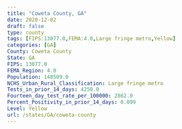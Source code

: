 ```yaml
---
title: "Coweta County, GA"
date: 2020-12-02
draft: false
type: county
tags: [FIPS:13077.0,FEMA:4.0,Large fringe metro,Yellow]
categories: [GA]
County: Coweta County
State: GA
FIPS: 13077.0
FEMA_Region: 4.0
Population: 148509.0
NCHS_Urban_Rural_Classification: Large fringe metro
Tests_in_prior_14_days: 4250.0
Fourteen_day_test_rate_per_100000: 2862.0
Percent_Positivity_in_prior_14_days: 0.099
Level: Yellow
url: /states/GA/coweta-county
---
```



